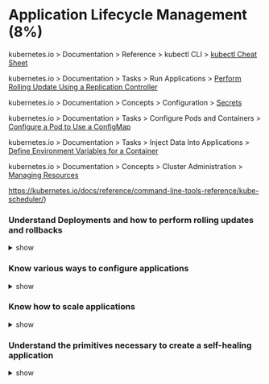 # Application Lifecycle Management (8%)

kubernetes.io > Documentation > Reference > kubectl CLI > [kubectl Cheat Sheet](https://kubernetes.io/docs/reference/kubectl/cheatsheet/)

kubernetes.io > Documentation > Tasks > Run Applications > [Perform Rolling Update Using a Replication Controller](https://kubernetes.io/docs/tasks/run-application/rolling-update-replication-controller/)

kubernetes.io > Documentation > Concepts > Configuration > [Secrets](https://kubernetes.io/docs/concepts/configuration/secret/)

kubernetes.io > Documentation > Tasks > Configure Pods and Containers > [Configure a Pod to Use a ConfigMap](https://kubernetes.io/docs/tasks/configure-pod-container/configure-pod-configmap/)

kubernetes.io > Documentation > Tasks > Inject Data Into Applications > [Define Environment Variables for a Container](https://kubernetes.io/docs/tasks/inject-data-application/define-environment-variable-container/)

kubernetes.io > Documentation > Concepts > Cluster Administration > [Managing Resources](https://kubernetes.io/docs/concepts/cluster-administration/manage-deployment/#scaling-your-application)

https://kubernetes.io/docs/reference/command-line-tools-reference/kube-scheduler/)

###  

### Understand Deployments and how to perform  rolling updates and rollbacks

<details><summary>show</summary>
<p>

```bash
Note: Rolling Update is the default deployment strategy

$ kubectl rollout status deployment/myapp-deployment
$ kubectl rollout history deployment/myapp-deployment

You may wish to change the image of the container for the deployment to a new version such as image: nginx to image: nginx:1.7.1 and then run 

$ kubectl apply -f deployment.yaml

You can use imperative command to rollout update as well such as:

$ kubectl set image deplyoment/myapp-deployment nginx=nginx:1.7.1

But this will not update the original deployment YAML.

Check the replicasets during the rolling updates

$ kubectl get replicasets

In case of error in the deployment of your app run rollout to undo the update.

$ kubectl rollout undo deployment/myapp-deployment

If you wish to change the rolling update strategy to Recreate then edit the deployment

$ kubectl edit deployment myapp-deoloyment
```

</p>
</details>

### Know various ways to configure applications

<details><summary>show</summary>
<p>



```bash
$ cat pod.yaml
```

```yaml
apiVersion: apps/v1
kind: DaemonSet
metadata:
  name: sleep-pod
spec:
  selector:
    matchLabels: 
      app: sleep-app
  template:
    metadata:
      labels:
        app: sleep-app
    spec:
      containers:
        - name: nginx-container
          image: nginx
          command: ["sleep"]
          args: ["10"]
 
```

```bash
Define the POD with env key value pair.

$ cat pod-env-variable.yaml

apiVersion: apps/v1
kind: DaemonSet
metadata:
  name: sleep-pod
spec:
 containers:
 - name: nginx-container
   image: nginx
   ports: 
     - containerPort: 8080
   env: 
     - name: app_type
       value: restapi

This is similar to the below Docker Run command

$ docker run -e app_type=restapi simple-color-container

You can use ConfigMap as the Key Value Pair to inject the env variable to the POD definition.

$ kubectl create configmap \
app-config --from-literal=app_color=blue \
--from-literal=app_type=prod

$ kubectl create configmap \
app-config --from-file=app_config.properties

$ cat configmap.yaml

apiVersion: v1
kind: ConfigMap
metadata: 
  name: app-config
data: 
  App_color: blue
  App_mode: prod

$ kubectl get configmaps
$ kubectl describe configmaps

$ cat pod-env-variable-configmap.yaml

apiVersion: apps/v1
kind: DaemonSet
metadata:
  name: sleep-pod
spec:
 containers:
 - name: nginx-container
   image: nginx
   ports: 
     - containerPort: 8080
   envFrom: 
     - configMapRef:
       name: app-config

Single Environment Variable from ConfigMap

   env: 
     - name: app_type
       valueFrom:
         configMapKeyRef:
           name: app-config
           key: app_color

Volume Environment Variable from ConfigMap

volumes: 
- name: app_config_vol
  configMap:
    name: app-config
    
In case, you want to pass on the env variable such as DB Host, User, Password to the web application then use Kubernetes Secrets.

$ kubectl create secret generic \
app-secret --from-literal=DB_host=mysql \
--from-literal=DB_user=root \
--from-literal=DB_passwd=mysql

$ kubectl create secret generic \
app-secret --from-file=app_secret.properties

Store the secret in encoded format

$ echo -n 'mysql' | base64 (repeat this for user and password)
$ cat secret.yaml

apiVersion: v1
kind: Secret
metadata:
  name: app-secret
data:
  DB_host: mysql
  DB_user: root
  DB_password: passwd
  
$ kubectl get secrets
$ kubectl get secret app-secret -o yaml (this will show you the encoded value)
$ kubectl desc secrets

$ echo -n 'hashvalue' | base64 --decode (if you want to decode the secret value)

Create a Pod that will use the secret

apiVersion: apps/v1
kind: DaemonSet
metadata:
  name: sleep-pod
spec:
 containers:
 - name: nginx-container
   image: nginx
   ports: 
     - containerPort: 8080
   envFrom: 
     - secretRef:
       name: app-secret


```

</p>
</details>

### Know how to scale applications

<details><summary>show</summary>
<p>

```
$ kubectl scale deployments/kubernetes-bootcamp --replicas=4
$ kubectl edit (replicas object)
--replicas in POD
```



</p>
</details>

### Understand the primitives necessary to create a self-healing application

<details><summary>show</summary>
<p>

```bash
Kubernetes supports self-healing applications through ReplicaSets and Replication Controllers. The replication controller helps in ensuring that a POD is re-created automatically when the application within the POD crashes. It helps in ensuring enough replicas of the application are running at all times.

Kubernetes provides additional support to check the health of applications running within PODs and take necessary actions through Liveness and Readiness Probes.
```



</p>
</details>

